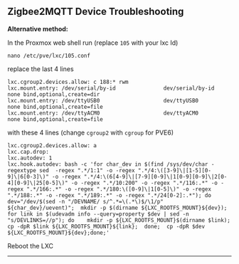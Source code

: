 ## Zigbee2MQTT Device Troubleshooting ##


**Alternative method:**

In the Proxmox web shell run (replace `105` with your lxc Id)
```
nano /etc/pve/lxc/105.conf
```
replace the last 4 lines
```
lxc.cgroup2.devices.allow: c 188:* rwm
lxc.mount.entry: /dev/serial/by-id               dev/serial/by-id        none bind,optional,create=dir
lxc.mount.entry: /dev/ttyUSB0                    dev/ttyUSB0             none bind,optional,create=file
lxc.mount.entry: /dev/ttyACM0                    dev/ttyACM0             none bind,optional,create=file
```
with these 4 lines (change `cgroup2` with `cgroup` for PVE6)
```
lxc.cgroup2.devices.allow: a
lxc.cap.drop: 
lxc.autodev: 1
lxc.hook.autodev: bash -c 'for char_dev in $(find /sys/dev/char -regextype sed  -regex ".*/1:1" -o -regex ".*/4:\([3-9]\|[1-5][0-9]\|6[0-3]\)" -o -regex ".*/4:\(6[4-9]\|[7-9][0-9]\|1[0-9][0-9]\|2[0-4][0-9]\|25[0-5]\)" -o -regex ".*/10:200" -o -regex ".*/116:.*" -o -regex ".*/166:.*" -o -regex ".*/180:\([0-9]\|1[0-5]\)" -o -regex ".*/188:.*" -o -regex ".*/189:.*" -o -regex ".*/24[0-2]:.*"); do  dev="/dev/$(sed -n "/DEVNAME/ s/^.*=\(.*\)$/\1/p" ${char_dev}/uevent)";  mkdir -p $(dirname ${LXC_ROOTFS_MOUNT}${dev});  for link in $(udevadm info --query=property $dev | sed -n "s/DEVLINKS=//p"); do    mkdir -p ${LXC_ROOTFS_MOUNT}$(dirname $link);    cp -dpR $link ${LXC_ROOTFS_MOUNT}${link};  done;  cp -dpR $dev ${LXC_ROOTFS_MOUNT}${dev};done;'
```
Reboot the LXC
________________________________________________________________________________________________________________________________________
